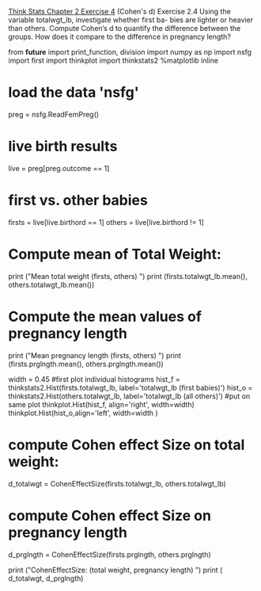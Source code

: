 [Think Stats Chapter 2 Exercise 4](http://greenteapress.com/thinkstats2/html/thinkstats2003.html#toc24) (Cohen's d)
Exercise 2.4 Using the variable totalwgt_lb, investigate whether first ba- bies are lighter or heavier than others. Compute Cohen’s d to quantify the difference between the groups. How does it compare to the difference in pregnancy length?





from __future__ import print_function, division
import numpy as np
import nsfg
import first
import thinkplot
import thinkstats2
%matplotlib inline

# load the data 'nsfg'
preg = nsfg.ReadFemPreg()

# live birth results
live = preg[preg.outcome == 1]

# first vs. other babies
firsts = live[live.birthord == 1]
others = live[live.birthord != 1]

# Compute mean of Total Weight: 
print ("Mean total weight (firsts, others) ")
print (firsts.totalwgt_lb.mean(), others.totalwgt_lb.mean())
# Compute the mean values of pregnancy length
print ("Mean pregnancy length (firsts, others) ")
print (firsts.prglngth.mean(), others.prglngth.mean()) 


width = 0.45
#first plot individual histograms
hist_f = thinkstats2.Hist(firsts.totalwgt_lb,
                          label='totalwgt_lb (first babies)')
hist_o = thinkstats2.Hist(others.totalwgt_lb,
                          label='totalwgt_lb (all others)')
#put on same plot
thinkplot.Hist(hist_f, align='right', width=width)
thinkplot.Hist(hist_o,align='left', width=width  )


# compute Cohen effect Size on total weight:

d_totalwgt =  CohenEffectSize(firsts.totalwgt_lb, others.totalwgt_lb)

# compute Cohen effect Size on pregnancy length
d_prglngth =  CohenEffectSize(firsts.prglngth, others.prglngth)

print ("CohenEffectSize: (total weight, pregnancy length) ")
print ( d_totalwgt, d_prglngth)
